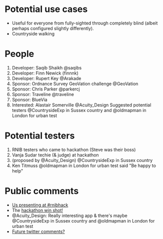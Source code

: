 # Potential use cases

* Useful for everyone from fully-sighted through completely blind (albeit perhaps configured slightly differently).
* Countryside walking

# People

1.	Developer:	Saqib Shaikh	@saqibs
1.	Developer:	Finn Newick (finnnk)
1.	Developer:	Rupert Key	@Arakade
1.	Sponsor:	Ordnance Survey GeoVation challenge	@GeoVation
1.	Sponsor:	Chris Parker	@parkercj
1.	Sponsor:	Traveline	@traveline
1.	Sponsor:	BlueVia
1.	Interested:	Alastair Somerville	@Acuity_Design
	Suggested potential testers @CountrysideExp in Sussex country and @oldmapman in London for urban test

# Potential testers

1.	RNIB testers who came to hackathon (Steve was their boss)
1.	Vanja Sudar techie (& judge) at hackathon
1.	(proposed by @Acuity_Design) @CountrysideExp in Sussex country
1.	Ken Titmuss @oldmapman in London for urban test said "Be happy to help"

# Public comments

* [Us presenting at #rnibhack](https://twitter.com/#!/kgutteridge/status/168693181691609088)
* The [hackathon win shot!](https://twitter.com/#!/thibautR/status/168706325885358080)
* @Acuity_Design: Really interesting app & there's maybe @CountrysideExp in Sussex country and @oldmapman in London for urban test
* [Future twitter comments?](https://twitter.com/#!/search/%22friend%20in%20my%20pocket%22)
